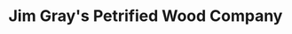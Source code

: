 ---
title: "Jim Gray's Petrified Wood Company"
url: /holbrook/jim-grays-petrified-wood-company/
shop: Andenken
---